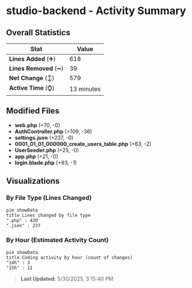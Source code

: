 # studio-backend - Activity Summary 

## Overall Statistics

| Stat                   | Value                                                             |
| ---------------------- | ----------------------------------------------------------------- |
| **Lines Added** (➕)   | 618                                          |
| **Lines Removed** (➖) | 39                                        |
| **Net Change** (↕)    | 579                |
| **Active Time** (⌚)   | 13 minutes |


## Modified Files
- **web.php** (+70, -0)
- **AuthController.php** (+109, -36)
- **settings.json** (+237, -0)
- **0001_01_01_000000_create_users_table.php** (+63, -2)
- **UserSeeder.php** (+25, -0)
- **app.php** (+21, -0)
- **login.blade.php** (+93, -1)

## Visualizations

### By File Type (Lines Changed)

```mermaid
pie showData
title Lines changed by file type
".php" : 420
".json" : 237
```

### By Hour (Estimated Activity Count)

```mermaid
pie showData
title Coding activity by hour (count of changes)
"14h" : 3
"15h" : 11
```


> **Last Updated:** 5/30/2025, 3:15:40 PM